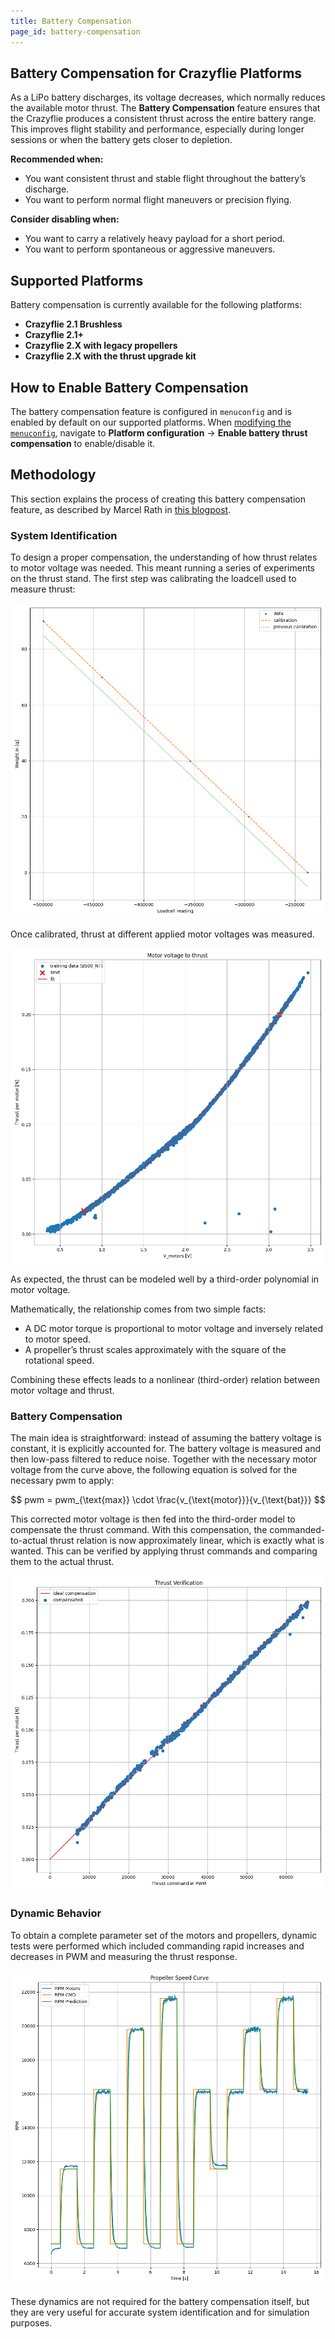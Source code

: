 ```yaml
---
title: Battery Compensation
page_id: battery-compensation
---
```


## Battery Compensation for Crazyflie Platforms

As a LiPo battery discharges, its voltage decreases, which normally reduces the available motor thrust.
The **Battery Compensation** feature ensures that the Crazyflie produces a consistent thrust across the entire battery range.
This improves flight stability and performance, especially during longer sessions or when the battery gets closer to depletion.

**Recommended when:**
- You want consistent thrust and stable flight throughout the battery’s discharge.
- You want to perform normal flight maneuvers or precision flying.

**Consider disabling when:**
- You want to carry a relatively heavy payload for a short period.
- You want to perform spontaneous or aggressive maneuvers.

## Supported Platforms

Battery compensation is currently available for the following platforms:

- **Crazyflie 2.1 Brushless**
- **Crazyflie 2.1+**
- **Crazyflie 2.X with legacy propellers**
- **Crazyflie 2.X with the thrust upgrade kit**


## How to Enable Battery Compensation

The battery compensation feature is configured in `menuconfig` and is enabled by default on our supported platforms. When [modifying the `menuconfig`](/docs/development/kbuild.md), navigate to **Platform configuration** → **Enable battery thrust compensation** to enable/disable it.

## Methodology

This section explains the process of creating this battery compensation feature, as described by Marcel Rath in [this blogpost](https://www.bitcraze.io/2025/10/keeping-thrust-consistent-as-the-battery-drains/).

### System Identification

To design a proper compensation, the understanding of how thrust relates to motor voltage was needed. This meant running a series of experiments on the thrust stand.
The first step was calibrating the loadcell used to measure thrust:

![callibration](/docs/images/battery_compensation/bat_comp_callibration.png)

Once calibrated, thrust at different applied motor voltages was measured.

![static vmotor-thrust](/docs/images/battery_compensation/bat_comp_static_vmotor-thrust.png)

As expected, the thrust can be modeled well by a third-order polynomial in motor voltage.

Mathematically, the relationship comes from two simple facts:

- A DC motor torque is proportional to motor voltage and inversely related to motor speed.
- A propeller’s thrust scales approximately with the square of the rotational speed.

Combining these effects leads to a nonlinear (third-order) relation between motor voltage and thrust.

### Battery Compensation

The main idea is straightforward: instead of assuming the battery voltage is constant, it is explicitly accounted for. The battery voltage is measured and then low-pass filtered to reduce noise. Together with the necessary motor voltage from the curve above, the following equation is solved for the necessary pwm to apply:

$$
pwm = pwm_{\text{max}} \cdot \frac{v_{\text{motor}}}{v_{\text{bat}}}
$$

This corrected motor voltage is then fed into the third-order model to compensate the thrust command. With this compensation, the commanded-to-actual thrust relation is now approximately linear, which is exactly what is wanted. This can be verified by applying thrust commands and comparing them to the actual thrust.

![static verification](/docs/images/battery_compensation/bat_comp_static_verification_2D.png)


### Dynamic Behavior

To obtain a complete parameter set of the motors and propellers, dynamic tests were performed which included commanding rapid increases and decreases in PWM and measuring the thrust response.

![dynamic RPM](/docs/images/battery_compensation/bat_comp_dynamic_RPM.png)

These dynamics are not required for the battery compensation itself, but they are very useful for accurate system identification and for simulation purposes.